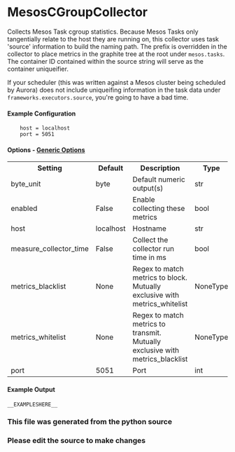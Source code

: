 MesosCGroupCollector
=====

Collects Mesos Task cgroup statistics. Because Mesos Tasks
only tangentially relate to the host they are running on,
this collector uses task 'source' information to build the
naming path. The prefix is overridden in the collector to
place metrics in the graphite tree at the root under
`mesos.tasks`. The container ID contained within the
source string will serve as the container uniqueifier.

If your scheduler (this was written against a Mesos cluster
    being scheduled by Aurora) does not include uniqueifing
information in the task data under `frameworks.executors.source`,
you're going to have a bad time.

#### Example Configuration

```
    host = localhost
    port = 5051
```

#### Options - [Generic Options](Configuration)

<table><tr><th>Setting</th><th>Default</th><th>Description</th><th>Type</th></tr>
<tr><td>byte_unit</td><td>byte</td><td>Default numeric output(s)</td><td>str</td></tr>
<tr><td>enabled</td><td>False</td><td>Enable collecting these metrics</td><td>bool</td></tr>
<tr><td>host</td><td>localhost</td><td>Hostname</td><td>str</td></tr>
<tr><td>measure_collector_time</td><td>False</td><td>Collect the collector run time in ms</td><td>bool</td></tr>
<tr><td>metrics_blacklist</td><td>None</td><td>Regex to match metrics to block. Mutually exclusive with metrics_whitelist</td><td>NoneType</td></tr>
<tr><td>metrics_whitelist</td><td>None</td><td>Regex to match metrics to transmit. Mutually exclusive with metrics_blacklist</td><td>NoneType</td></tr>
<tr><td>port</td><td>5051</td><td>Port</td><td>int</td></tr>
</table>

#### Example Output

```
__EXAMPLESHERE__
```

### This file was generated from the python source
### Please edit the source to make changes

